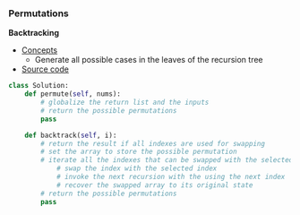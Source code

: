 ### Permutations
**Backtracking**
- [Concepts](images/backtracking.png)
    - Generate all possible cases in the leaves of the recursion tree
- [Source code](source/backtracking.py)
```python
class Solution:
    def permute(self, nums):
        # globalize the return list and the inputs
        # return the possible permutations
        pass

    def backtrack(self, i):
        # return the result if all indexes are used for swapping
        # set the array to store the possible permutation
        # iterate all the indexes that can be swapped with the selected index
            # swap the index with the selected index
            # invoke the next recursion with the using the next index
            # recover the swapped array to its original state
        # return the possible permutations  
        pass
```